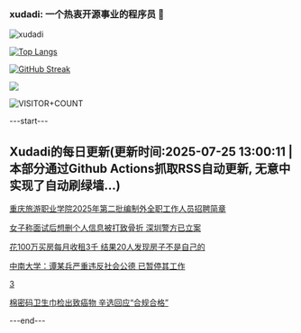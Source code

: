 ### xudadi: 一个热衷开源事业的程序员 👋

![xudadi](https://github-readme-stats-git-masterorgs-github-readme-stats-team.vercel.app/api?username=xudadi)

[![Top Langs](https://github-readme-stats.vercel.app/api/top-langs/?username=xudadi)](https://github.com/anuraghazra/github-readme-stats)

[![GitHub Streak](https://streak-stats.demolab.com?user=xudadi&locale=zh_Hans)](https://git.io/streak-stats)

![](https://raw.githubusercontent.com/xudadi/xudadi/main/assets/github-contribution-grid-snake.svg)

![VISITOR+COUNT](https://komarev.com/ghpvc/?username=xudadi&label=VISITOR+COUNT)


---start---

## Xudadi的每日更新(更新时间:2025-07-25 13:00:11 | 本部分通过Github Actions抓取RSS自动更新, 无意中实现了自动刷绿墙...)

[重庆旅游职业学院2025年第二批编制外全职工作人员招聘简章](https://www.gongkaoleida.com/article/2529979)

[女子称面试后想删个人信息被打致骨折 深圳警方已立案](https://m.163.com/news/article/K596274E053469LG.html)

[花100万买房每月收租3千 结果20人发现房子不是自己的](https://m.163.com/news/article/K58CI4P00514EGPO.html)

[中南大学：谭某兵严重违反社会公德 已暂停其工作](https://m.163.com/news/article/K58JKV9C0530JPVV.html)

[3](https://m.163.com/touch/news/sub/domestic)

[棉密码卫生巾检出致癌物 辛选回应“合规合格”](https://m.163.com/news/article/K58PI5RR051492T3.html)

---end---
